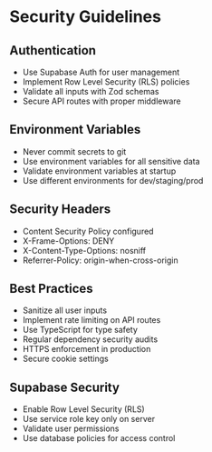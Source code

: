 # Security Guidelines

## Authentication
- Use Supabase Auth for user management
- Implement Row Level Security (RLS) policies
- Validate all inputs with Zod schemas
- Secure API routes with proper middleware

## Environment Variables
- Never commit secrets to git
- Use environment variables for all sensitive data
- Validate environment variables at startup
- Use different environments for dev/staging/prod

## Security Headers
- Content Security Policy configured
- X-Frame-Options: DENY
- X-Content-Type-Options: nosniff
- Referrer-Policy: origin-when-cross-origin

## Best Practices
- Sanitize all user inputs
- Implement rate limiting on API routes
- Use TypeScript for type safety
- Regular dependency security audits
- HTTPS enforcement in production
- Secure cookie settings

## Supabase Security
- Enable Row Level Security (RLS)
- Use service role key only on server
- Validate user permissions
- Use database policies for access control

